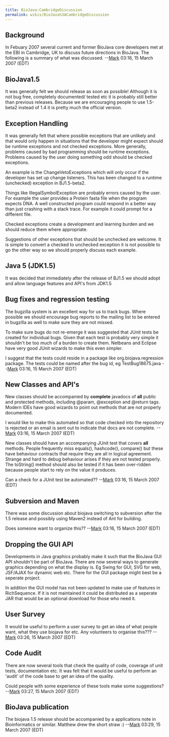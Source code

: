 ```yaml
---
title: BioJava:CambridgeDiscussion
permalink: wikis/BioJava%3ACambridgeDiscussion
---
```


Background
----------

In Febuary 2007 several current and former BioJava core developers met
at the EBI in Cambridge, UK to discuss future directions in BioJava. The
following is a summary of what was
discussed. --[Mark](User:Mark "wikilink") 03:16, 15 March 2007 (EDT)

BioJava1.5
----------

It was generally felt we should release as soon as possible! Although it
is not bug free, completely documented/ tested etc it is probably still
better than previous releases. Because we are encouraging people to use
1.5-beta2 instead of 1.4 it is pretty much the official version.

Exception Handling
------------------

It was generally felt that where possible exceptions that are unlikely
and that would only happen in situations that the developer might expect
should be runtime exceptions and not checked exceptions. More generally,
problems caused by bad programming should be runtime exceptions.
Problems caused by the user doing something odd should be checked
exceptions.

An example is the ChangeVetoExceptions which will only occur if the
developer has set up change listeners. This has been changed to a
runtime (unchecked) exception in BJ1.5-beta2.

Things like IllegalSymbolException are probably errors caused by the
user. For example the user provides a Protein fasta file when the
program expects DNA. A well constructed program could respond in a
better way than just crashing with a stack trace. For example it could
prompt for a different file.

Checked exceptions create a development and learning burden and we
should reduce them where appropriate.

Suggestions of other exceptions that should be unchecked are welcome. It
is simple to convert a checked to unchecked exception it is not possible
to go the other way so we should properly discuss each example.

Java 5 (JDK1.5)
---------------

It was decided that immediately after the release of BJ1.5 we should
adopt and allow language features and API's from JDK1.5

Bug fixes and regression testing
--------------------------------

The bugzilla system is an excellent way for us to track bugs. Where
possible we should encourage bug reports to the mailing list to be
entered in bugzilla as well to make sure they are not missed.

To make sure bugs do not re-emerge it was suggested that JUnit tests be
created for individual bugs. Given that each test is probably very
simple it shouldn't be too much of a burden to create them. Netbeans and
Eclipse have very good JUnit wizards to make this even simpler.

I suggest that the tests could reside in a package like
org.biojava.regression package. The tests could be named after the bug
id, eg TestBug18675.java --[Mark](User:Mark "wikilink") 03:16, 15 March
2007 (EDT)

New Classes and API's
---------------------

New classes should be accompanied by <b>complete</b> javadocs of
<b>all</b> public and protected methods, including @param, @exception
and @return tags. Modern IDEs have good wizards to point out methods
that are not properly documented.

I would like to make this automated so that code checked into the
repository is rejected or an email is sent out to indicate that docs are
not complete. --[Mark](User:Mark "wikilink") 03:16, 15 March 2007 (EDT)

New classes should have an accompanying JUnit test that covers
<b>all</b> methods. People frequently miss equals(), hashcode(),
compare() but these have behaviour contracts that require they are all
in logical agreement. Strange and hard to debug behaviour arises if they
are not tested properly. The toString() method should also be tested if
it has been over-ridden because people start to rely on the value it
produces.

Can a check for a JUnit test be
automated?? --[Mark](User:Mark "wikilink") 03:16, 15 March 2007 (EDT)

Subversion and Maven
--------------------

There was some discussion about biojava switching to subversion after
the 1.5 release and possibly using Maven2 instead of Ant for building.

Does someone want to organize this?? --[Mark](User:Mark "wikilink")
03:16, 15 March 2007 (EDT)

Dropping the GUI API
--------------------

Developments in Java graphics probably make it such that the BioJava GUI
API shouldn't be part of BioJava. There are now several ways to generate
graphics depending on what the display is. Eg Swing for GUI, SVG for
web, JSF/AJAX for dynamic web etc. There for the GUI package might best
be a seperate project.

In addition the GUI model has not been updated to make use of features
in RichSequence. If it is not maintained it could be distributed as a
seperate JAR that would be an optional download for those who need it.

User Survey
-----------

It would be useful to perform a user survey to get an idea of what
people want, what they use biojava for etc. Any volunteers to organise
this??? --[Mark](User:Mark "wikilink") 03:26, 15 March 2007 (EDT)

Code Audit
----------

There are now several tools that check the quality of code, coverage of
unit tests, documentation etc. It was felt that it would be useful to
perform an 'audit' of the code base to get an idea of the quality.

Could people with some experience of these tools make some
suggestions? --[Mark](User:Mark "wikilink") 03:27, 15 March 2007 (EDT)

BioJava publication
-------------------

The biojava 1.5 release should be accompanied by a applications note in
Bioinformatics or similar. Matthew drew the short straw
:) --[Mark](User:Mark "wikilink") 03:29, 15 March 2007 (EDT)
